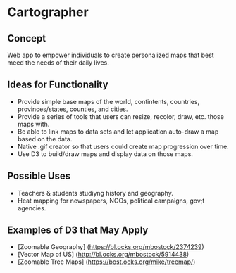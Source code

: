 # Cartographer #

## Concept ##

Web app to empower individuals to create personalized maps that best meed the needs of their daily lives.

## Ideas for Functionality ##

* Provide simple base maps of the world, contintents, countries, provinces/states, counties, and cities.
* Provide a series of tools that users can resize, recolor, draw, etc. those maps with.
* Be able to link maps to data sets and let application auto-draw a map based on the data.
* Native .gif creator so that users could create map progression over time. 
* Use D3 to build/draw maps and display data on those maps.

## Possible Uses ##

* Teachers & students studiyng history and geography.
* Heat mapping for newspapers, NGOs, political campaigns, gov;t agencies.

## Examples of D3 that May Apply ##

* [Zoomable Geography] (https://bl.ocks.org/mbostock/2374239)
* [Vector Map of US] (http://bl.ocks.org/mbostock/5914438)
* [Zoomable Tree Maps] (https://bost.ocks.org/mike/treemap/)
